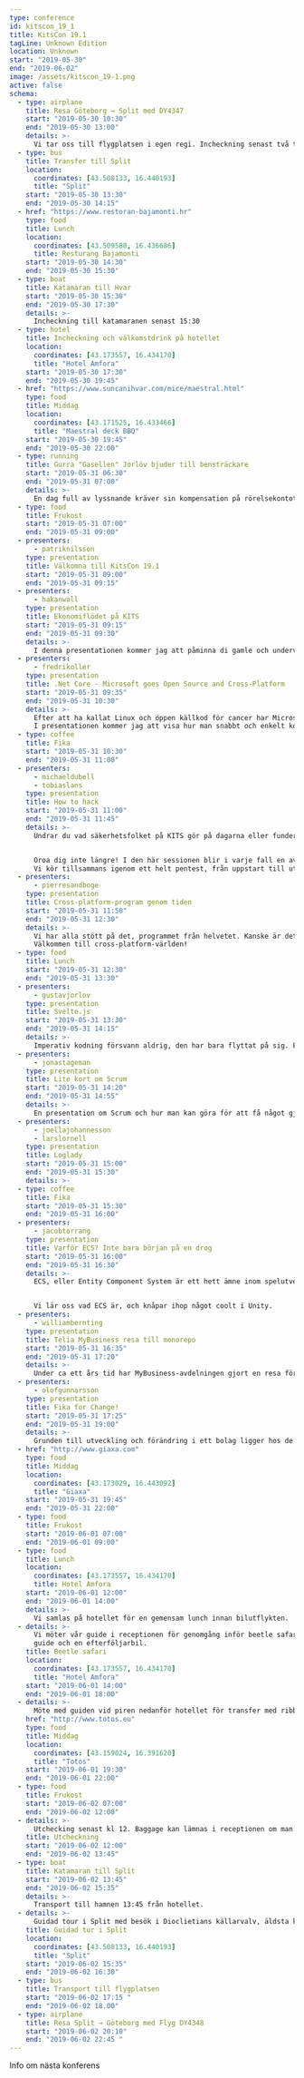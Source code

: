 ```yaml
---
type: conference
id: kitscon_19_1
title: KitsCon 19.1
tagLine: Unknown Edition
location: Unknown
start: "2019-05-30"
end: "2019-06-02"
image: /assets/kitscon_19-1.png
active: false
schema:
  - type: airplane
    title: Resa Göteborg → Split med DY4347
    start: "2019-05-30 10:30"
    end: "2019-05-30 13:00"
    details: >-
      Vi tar oss till flygplatsen i egen regi. Incheckning senast två timmar innan avresa.
  - type: bus
    title: Transfer till Split
    location:
      coordinates: [43.508133, 16.440193]
      title: "Split"
    start: "2019-05-30 13:30"
    end: "2019-05-30 14:15"
  - href: "https://www.restoran-bajamonti.hr"
    type: food
    title: Lunch
    location:
      coordinates: [43.509588, 16.436686]
      title: Resturang Bajamonti
    start: "2019-05-30 14:30"
    end: "2019-05-30 15:30"
  - type: boat
    title: Katamaran till Hvar
    start: "2019-05-30 15:30"
    end: "2019-05-30 17:30"
    details: >-
      Incheckning till katamaranen senast 15:30
  - type: hotel
    title: Incheckning och välkomstdrink på hotellet
    location:
      coordinates: [43.173557, 16.434170]
      title: "Hotel Amfora"
    start: "2019-05-30 17:30"
    end: "2019-05-30 19:45"
  - href: "https://www.suncanihvar.com/mice/maestral.html"
    type: food
    title: Middag
    location:
      coordinates: [43.171525, 16.433466]
      title: "Maestral deck BBQ"
    start: "2019-05-30 19:45"
    end: "2019-05-30 22:00"
  - type: running
    title: Gurra "Gasellen" Jorlöv bjuder till bensträckare
    start: "2019-05-31 06:30"
    end: "2019-05-31 07:00"
    details: >-
      En dag full av lyssnande kräver sin kompensation på rörelsekontot. Häng på och kolla på omgivningen innan frukost!
  - type: food
    title: Frukost
    start: "2019-05-31 07:00"
    end: "2019-05-31 09:00"
  - presenters:
      - patriknilsson
    type: presentation
    title: Välkomna till KitsCon 19.1
    start: "2019-05-31 09:00"
    end: "2019-05-31 09:15"
  - presenters:
      - hakanwall
    type: presentation
    title: Ekonomiflödet på KITS
    start: "2019-05-31 09:15"
    end: "2019-05-31 09:30"
    details: >-
      I denna presentationen kommer jag att påminna di gamle och undervisa di nye om varför det är så noga att man loggar sin tid i tid.
  - presenters:
      - fredrikoller
    type: presentation
    title: .Net Core - Microsoft goes Open Source and Cross-Platform
    start: "2019-05-31 09:35"
    end: "2019-05-31 10:30"
    details: >-
      Efter att ha kallat Linux och öppen källkod för cancer har Microsoft ändrat riktning helt och hållet.
      I presentationen kommer jag att visa hur man snabbt och enkelt kommer igång med Microsofts cross platform-ramverk.
  - type: coffee
    title: Fika
    start: "2019-05-31 10:30"
    end: "2019-05-31 11:00"
  - presenters:
      - michaeldubell
      - tobiaslans
    type: presentation
    title: How to hack
    start: "2019-05-31 11:00"
    end: "2019-05-31 11:45"
    details: >-
      Undrar du vad säkerhetsfolket på KITS gör på dagarna eller funderar du på hur man säkerhetsgranskar en webbapplikation?


      Oroa dig inte längre! I den här sessionen blir i varje fall en av dina frågor besvarade. 
      Vi kör tillsammans igenom ett helt pentest, från uppstart till utförande och rapportering med syfte att få så många som möjligt insatta i KITS säkerhetsarbete.
  - presenters:
      - pierresandboge
    type: presentation
    title: Cross-platform-program genom tiden
    start: "2019-05-31 11:50"
    end: "2019-05-31 12:30"
    details: >-
      Vi har alla stött på det, programmet från helvetet. Kanske är det ett installationsprogram från Oracle. Kanske en webbläsare med suddiga bokstäver. Programmet som bryter mot alla konventioner och är en plåga att använda. Måste det vara så, och hur har det sett ut genom tiderna?
      Välkommen till cross-platform-världen!
  - type: food
    title: Lunch
    start: "2019-05-31 12:30"
    end: "2019-05-31 13:30"
  - presenters:
      - gustavjorlov
    type: presentation
    title: Svelte.js
    start: "2019-05-31 13:30"
    end: "2019-05-31 14:15"
    details: >-
      Imperativ kodning försvann aldrig, den har bara flyttat på sig. Från jQuerys guldålder genom Angular, React och slutligen i Svelte har den flyttat bort från det vi faktiskt skriver på tangenterna. Jag jämför uppstickaren Svelte med alternativen och hoppas någon gnista tänds hos de som lärde sig html/css/javascript på den gamla goda tiden men inte orkar hänga med i allt nytt man måste lära sig.
  - presenters:
      - jonastageman
    type: presentation
    title: Lite kort om Scrum
    start: "2019-05-31 14:20"
    end: "2019-05-31 14:55"
    details: >-
      En presentation om Scrum och hur man kan göra för att få något gjort på den kafkains... byråkrathelve..... moderna agila arbetsplatsen.
  - presenters:
      - joellajohannesson
      - larslornell
    type: presentation
    title: Loglady
    start: "2019-05-31 15:00"
    end: "2019-05-31 15:30"
    details: >-
  - type: coffee
    title: Fika
    start: "2019-05-31 15:30"
    end: "2019-05-31 16:00"
  - presenters:
      - jacobtorrang
    type: presentation
    title: Varför ECS? Inte bara början på en drog
    start: "2019-05-31 16:00"
    end: "2019-05-31 16:30"
    details: >-
      ECS, eller Entity Component System är ett hett ämne inom spelutveckling. Tänk inte objekt! Tänk data och beteenden! Ett enklare sätt att parallelisera ditt spel. Även Unity, en av de största spelmotorerna på marknaden har hoppat på hypetåget. De lanserar snart sitt nya ECS-baserade system, men man kan redan nu förhandstesta det. 


      Vi lär oss vad ECS är, och knåpar ihop något coolt i Unity.
  - presenters:
      - williambernting
    type: presentation
    title: Telia MyBusiness resa till monorepo
    start: "2019-05-31 16:35"
    end: "2019-05-31 17:20"
    details: >-
      Under ca ett års tid har MyBusiness-avdelningen gjort en resa för olika tagningar till att migrera till ett monorepo, med syfte att förenkla delbarhet av komponenter, men samtidigt abstrahera bort ramverken och andra lokala beroenden till en så hög grad så man inte behöver följa hårda tekniska krav för nyutveckling. Nu har vi hittat kärleken med Rush som utvecklats av Microsoft för att hantera monorepon, som jag kommer berätta lite mer om hur vi lyckades implementera för oss
  - presenters:
      - olofgunnarsson
    type: presentation
    title: Fika for Change!
    start: "2019-05-31 17:25"
    end: "2019-05-31 19:00"
    details: >-
      Grunden till utveckling och förändring i ett bolag ligger hos de anställda. Därför är det viktigt att vi känner varandra och vet hur våra kollegor tänker och vill utvecklas. Fika for Change är ett ramverk för att kickstarta diskussioner där vi lär känna varandra.
  - href: "http://www.giaxa.com"
    type: food
    title: Middag
    location:
      coordinates: [43.173029, 16.443092]
      title: "Giaxa"
    start: "2019-05-31 19:45"
    end: "2019-05-31 22:00"
  - type: food
    title: Frukost
    start: "2019-06-01 07:00"
    end: "2019-06-01 09:00"
  - type: food
    title: Lunch
    location:
      coordinates: [43.173557, 16.434170]
      title: Hotel Amfora
    start: "2019-06-01 12:00"
    end: "2019-06-01 14:00"
    details: >-
      Vi samlas på hotellet för en gemensam lunch innan bilutflykten.
  - details: >-
      Vi möter vår guide i receptionen för genomgång inför beetle safari.  Vi kommer åka nio bilar + en ledarbil med 
      guide och en efterföljarbil.
    title: Beetle safari
    location:
      coordinates: [43.173557, 16.434170]
      title: "Hotel Amfora"
    start: "2019-06-01 14:00"
    end: "2019-06-01 18:00"
  - details: >-
      Möte med guiden vid piren nedanför hotellet för transfer med ribbåtar till Toto-Palmizana mitt framför restaurangen.
    href: "http://www.totos.eu"
    type: food
    title: Middag
    location:
      coordinates: [43.159024, 16.391620]
      title: "Totos"
    start: "2019-06-01 19:30"
    end: "2019-06-01 22:00"
  - type: food
    title: Frukost
    start: "2019-06-02 07:00"
    end: "2019-06-02 12:00"
  - details: >-
      Utchecking senast kl 12. Baggage kan lämnas i receptionen om man checkar ut tidigare.
    title: Utcheckning
    start: "2019-06-02 12:00"
    end: "2019-06-02 13:45"
  - type: boat
    title: Katamaran till Split
    start: "2019-06-02 13:45"
    end: "2019-06-02 15:35"
    details: >-
      Transport till hamnen 13:45 från hotellet.
  - details: >-
      Guidad tour i Split med besök i Dioclietians källarvalv, äldsta katolska katedralen i världen.
    title: Guidad tur i Split
    location:
      coordinates: [43.508133, 16.440193]
      title: "Split"
    start: "2019-06-02 15:35"
    end: "2019-06-02 16:30"
  - type: bus
    title: Transport till flygplatsen
    start: "2019-06-02 17:15 "
    end: "2019-06-02 18.00"
  - type: airplane
    title: Resa Split → Göteborg med Flyg DY4348
    start: "2019-06-02 20:10"
    end: "2019-06-02 22:45 "
---
```


Info om nästa konferens
